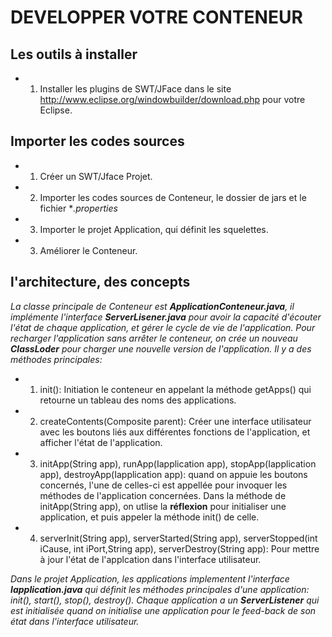 # DEVELOPPER VOTRE CONTENEUR
## Les outils à installer 
  - 1. Installer les plugins de SWT/JFace dans le site http://www.eclipse.org/windowbuilder/download.php pour votre Eclipse.
## Importer les codes sources
  - 1. Créer un SWT/Jface Projet.
  - 2. Importer les codes sources de Conteneur, le dossier de jars et le fichier **.properties*
  - 3. Importer le projet Application, qui définit les squelettes.
  - 3. Améliorer le Conteneur.
##  l'architecture, des concepts
*La classe principale de Conteneur est **ApplicationConteneur.java**, il implémente l'interface **ServerLisener.java** pour avoir la capacité d'écouter l'état de chaque application, et gérer le cycle de vie de l'application. Pour recharger l'application sans arrêter le conteneur, on crée un nouveau **ClassLoder** pour charger une nouvelle version de l'application.
Il y a des méthodes principales:*
 - 1.  init(): Initiation le conteneur en appelant la méthode getApps() qui retourne un tableau des noms des applications.
 - 2.  createContents(Composite parent): Créer une interface utilisateur avec les boutons liés aux différentes fonctions de l'application, et afficher l'état de l'application.
 - 3. initApp(String app), runApp(Iapplication app), stopApp(Iapplication app), destroyApp(Iapplication app): quand on appuie les boutons concernés, l'une de celles-ci est appellée pour invoquer les méthodes de l'application concernées. Dans la méthode de initApp(String app), on utlise la __réflexion__ pour initialiser une application, et puis appeler la méthode init() de celle.
 - 4. serverInit(String app), serverStarted(String app), serverStopped(int iCause, int iPort,String app), serverDestroy(String app): Pour mettre à jour l'état de l'applcation dans l'interface utilisateur.

*Dans le projet Application, les applications implementent l'interface **Iapplication.java** qui définit les méthodes principales d'une application: init(), start(), stop(), destroy(). Chaque application a un **ServerListener** qui est initialisée quand on initialise une application pour le feed-back de son état dans l'interface utilisateur.*
 


